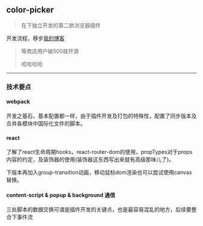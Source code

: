 ## color-picker
> 在下独立开发的第二款浏览器插件

开发流程，移步[我的博客](https://elegantyu.github.io/)

> 等商店用户破500就开源
> 
> 哈哈哈哈

----
### 技术要点

#### webpack

开发之基石，基本配置都一样，由于插件开发及打包的特殊性，配置了同步版本及合并各模块中国际化文件的脚本。

#### react

了解了react生命周期hooks，react-router-dom的使用，propTypes对于props内容的约定，及装饰器的使用(装饰器这东西写出来就有高级那味儿了)。

下版本再加入group-transition动画，移动鼠标dom渲染也可以尝试使用canvas替换。

#### content-script & popup & background 通信

三处脚本的数据交换可谓是插件开发的关键点，也是最容易混乱的地方，后续要整合下事件流
